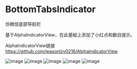 # BottomTabsIndicator
仿微信底部导航栏

基于AlphaIndicatorView，在此基础上添加了小红点和数目提示。

AlphaIndicatorView链接 https://github.com/jeasonlzy0216/AlphaIndicatorView

![image](https://github.com/SuperZed/BottomTabsIndicator/tree/master/screenshot/device-2016-08-24-115012.png)
![image](https://github.com/SuperZed/BottomTabsIndicator/tree/master/screenshot/device-2016-08-24-115025.png)
![image](https://github.com/SuperZed/BottomTabsIndicator/tree/master/screenshot/device-2016-08-24-115033.png)
![image](https://github.com/SuperZed/BottomTabsIndicator/tree/master/screenshot/device-2016-08-24-115041.png)
![image](https://github.com/SuperZed/BottomTabsIndicator/tree/master/screenshot/device-2016-08-24-115049.png)
